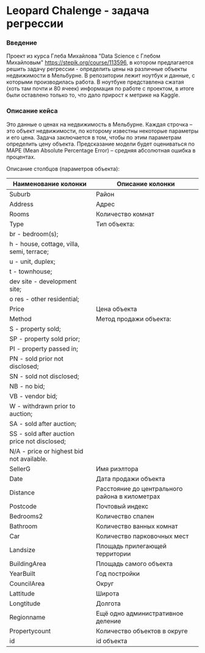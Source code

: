 # Leopard Chalenge - задача регрессии

### Введение
Проект из курса Глеба Михайлова "Data Science с Глебом Михайловым" https://stepik.org/course/113596, в котором предлагается решить задачу регрессии - определить цены на различные объекты недвижимости в Мельбурне. В репозитории лежит ноутбук и данные, с которыми производилась работа. В ноутбуке представлена сжатая (хоть там почти и 80 ячеек) информация по работе с проектом, в итоге были оставлено только то, что дало прирост к метрике на Kaggle. 

### Описание кейса
Это данные о ценах на недвижимость в Мельбурне. Каждая строчка – это объект недвижимости, по которому известны некоторые параметры и его цена. Задача заключается в том, чтобы по этим параметрам определить цену объекта. Предсказание модели будет оцениваться по MAPE (Mean Absolute Percentage Error) – средняя абсолютная ошибка в процентах.

Описание столбцов (параметров объекта):

| Наименование колонки | Описание колонки |
| -------------------- | ---------------- |
| Suburb | Район |
| Address | Адрес |
| Rooms | Количество комнат |
| Type | Тип объекта: |
|    br - bedroom(s); |
|    h - house, cottage, villa, semi, terrace; |
|    u - unit, duplex; |
|    t - townhouse; |
|    dev site - development site; |
|    o res - other residential; |
| Price | Цена объекта |
| Method | Метод продажи объекта: |
|    S - property sold; |
|    SP - property sold prior; |
|    PI - property passed in; |
|    PN - sold prior not disclosed; |
|    SN - sold not disclosed; |
|    NB - no bid; |
|    VB - vendor bid; |
|    W - withdrawn prior to auction; |
|    SA - sold after auction; |
|    SS - sold after auction price not disclosed; |
|    N/A - price or highest bid not available. |
| SellerG | Имя риэлтора |
| Date | Дата продажи объекта |
| Distance | Расстояние до центрального района в километрах |
| Postcode | Почтовый индекс |
| Bedrooms2 | Количество спален |
| Bathroom | Количество ванных комнат |
| Car | Количество парковочных мест |
| Landsize | Площадь прилегающей территории |
| BuildingArea | Площадь самого объекта |
| YearBuilt | Год постройки |
| CouncilArea | Округ |
| Lattitude | Широта |
| Longtitude | Долгота |
| Regionname | Ещё одно административное деление |
| Propertycount | Количество объектов в округе |
| id | id объекта |

